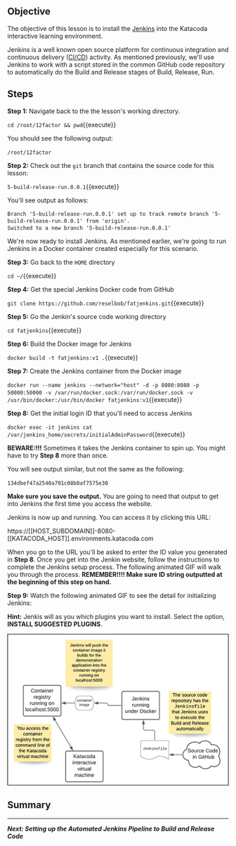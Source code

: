 ## Objective
The objective of this lesson is to install the [Jenkins](https://www.jenkins.io/) into the Katacoda interactive learning environment.

Jenkins is a well known open source platform for continuous integration and continuous delivery ([CI/CD](https://en.wikipedia.org/wiki/CI/CD)) activity. As mentioned previously, we'll use Jenkins to work with a script stored in the common GitHub code repository to automatically do the Build and Release stages of Build, Release, Run.

## Steps

**Step 1:** Navigate back to the the lesson's working directory.

`cd /root/12factor && pwd`{{execute}}

You should see the following output:

`/root/12factor`

**Step 2:** Check out the `git` branch that contains the source code for this lesson:

`5-build-release-run.0.0.1`{{execute}}

You'll see output as follows:

```
Branch '5-build-release-run.0.0.1' set up to track remote branch '5-build-release-run.0.0.1' from 'origin'.
Switched to a new branch '5-build-release-run.0.0.1'

```

We're now ready to install Jenkins. As mentioned earlier, we're going to run Jenkins in a Docker container created especially for this scenario.

**Step 3:** Go back to the `HOME` directory

`cd ~/`{{execute}}

**Step 4:** Get the special Jenkins Docker code from GitHub

`git clone https://github.com/reselbob/fatjenkins.git`{{execute}}

**Step 5:** Go the Jenkin's source code working directory

`cd fatjenkins`{{execute}}

**Step 6:** Build the Docker image for Jenkins

`docker build -t fatjenkins:v1 .`{{execute}}

**Step 7:** Create the Jenkins container from the Docker image

`docker run --name jenkins --network="host" -d -p 8080:8080 -p 50000:50000 -v /var/run/docker.sock:/var/run/docker.sock -v /usr/bin/docker:/usr/bin/docker fatjenkins:v1`{{execute}}

**Step 8:**  Get the initial login ID that you'll need to access Jenkins

`docker exec -it jenkins cat /var/jenkins_home/secrets/initialAdminPassword`{{execute}}

**BEWARE:!!!** Sometimes it takes the Jenkins container to spin up. You might have to try **Step 8** more than once.

You will see output similar, but not the same as the following:

`134dbef47a2540a791c08b0af7575e30`

**Make sure you save the output.** You are going to need that output to get into Jenkins the first time you access the website.

Jenkins is now up and running. You can access it by clicking this URL:

https://[[HOST_SUBDOMAIN]]-8080-[[KATACODA_HOST]].environments.katacoda.com

When you go to the URL you'll be asked to enter the ID value you generated in **Step 8**. Once you get into the Jenkin website, follow the instructions to complete the Jenkins setup process. The following animated GIF will walk you through the process. **REMEMBER!!!! Make sure ID string outputted at the beginning of this step on hand.**

**Step 9:** Watch the following animated GIF to see the detail for initializing Jenkins:



**Hint:** Jenkis will as you which plugins you want to install. Select the option, **INSTALL SUGGESTED PLUGINS**.

![install suggested plugins](12factor-005/assets/12-factor-5-intro.jpg)



## Summary

----


***Next: Setting up the Automated Jenkins Pipeline to Build and Release Code***